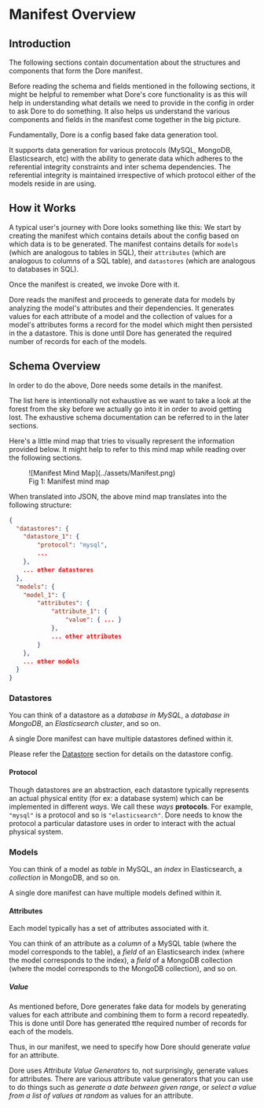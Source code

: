 # Manifest Overview

## Introduction

The following sections contain documentation about the structures and components that form the Dore manifest.

Before reading the schema and fields mentioned in the following sections, it might be helpful to remember 
what Dore's core functionality is as this will help in understanding what details we need to provide in the config
in order to ask Dore to do something. It also helps us understand the various components and fields in the manifest 
come together in the big picture.
    
    
Fundamentally, Dore is a config based fake data generation tool. 
    
    
It supports data generation for various protocols (MySQL, MongoDB, Elasticsearch, etc) 
with the ability to generate data which adheres to the referential integrity constraints and inter
schema dependencies.
The referential integrity is maintained irrespective of which protocol either of the models reside
in are using.
    
## How it Works

A typical user's journey with Dore looks something like this: 
We start by creating the manifest which contains details about the config based on which
data is to be generated. The manifest contains details for `models` (which are analogous to
tables in SQL), their `attributes` (which are analogous to columns of a SQL table), and
`datastores` (which are analogous to databases in SQL).
    
    
Once the manifest is created, we invoke Dore with it.


Dore reads the manifest and proceeds to generate data for models by analyzing
the model's attributes and their dependencies. It generates values for each attribute of a model 
and the collection of values for a model's attributes forms a record for the model which might then 
persisted in the a datastore. This is done until Dore has generated the required number of records
for each of the models.

## Schema Overview

In order to do the above, Dore needs some details in the manifest.

The list here is intentionally not exhaustive as we want to take a look at the forest from the sky before we actually 
go into it in order to avoid getting lost. The exhaustive schema documentation can be referred to in the 
later sections.

Here's a little mind map that tries to visually represent the information provided below. It might help to refer to this
mind map while reading over the following sections.

<figure markdown>
  ![Manifest Mind Map](../assets/Manifest.png)
  <figcaption>Fig 1: Manifest mind map</figcaption>
</figure>

When translated into JSON, the above mind map translates into the following structure:

```json title="Dore Manifest mind map in JSON"
{
  "datastores": {
    "datastore_1": {
        "protocol": "mysql",
        ...
    },
    ... other datastores
  },
  "models": {
    "model_1": {
        "attributes": {
            "attribute_1": {
                "value": { ... }
            },
            ... other attributes
        }
    },
    ... other models
  }
}
```

### Datastores

You can think of a datastore as a *database in MySQL*, a *database in MongoDB*, an *Elasticsearch cluster*, and so on.

A single Dore manifest can have multiple datastores defined within it.

Please refer the [Datastore](/manifest/datastores/) section for details on the datastore config.

#### Protocol

Though datastores are an abstraction, each datastore typically represents an actual physical entity (for ex: a database
system) which can be implemented in different *ways*. We call these *ways* **protocols**. For example, `"mysql"` is a 
protocol and so is `"elasticsearch"`. Dore needs to know the protocol a particular datastore uses in 
order to interact with the actual physical system.


### Models
You can think of a model as *table* in MySQL, an *index* in Elasticsearch, a *collection* in MongoDB, and so on.

A single dore manifest can have multiple models defined within it.

#### Attributes
Each model typically has a set of attributes associated with it. 

You can think of an attribute as a *column* of a MySQL 
table (where the model corresponds to the table), a *field* of an Elasticsearch index (where the model corresponds to
the index), a *field* of a MongoDB collection (where the model corresponds to the MongoDB collection), and so on.

##### Value
As mentioned before, Dore generates fake data for models by generating values for each attribute and 
combining them to form a record repeatedly. This is done until Dore has generated tthe required number of records
for each of the models.

Thus, in our manifest, we need to specify how Dore should generate *value* for an attribute.

Dore uses *Attribute Value Generators* to, not surprisingly, generate values for attributes. There are various attribute
value generators that you can use to do things such as *generate a date between given range*, or *select a value from a 
list of values at random* as values for an attribute.
